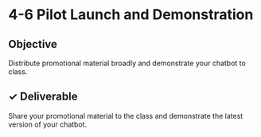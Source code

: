 # 4-6 Pilot Launch and Demonstration

## Objective

Distribute promotional material broadly and demonstrate your chatbot to class.

## ✓ Deliverable

Share your promotional material to the class and demonstrate the latest version of your chatbot.

